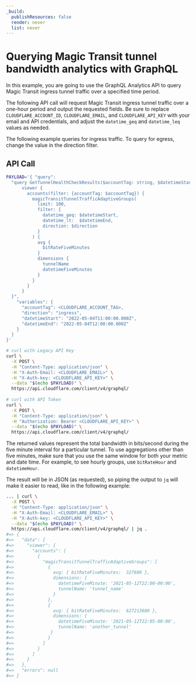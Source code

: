 ```yaml
---
_build:
  publishResources: false
  render: never
  list: never
---
```


# Querying Magic Transit tunnel bandwidth analytics with GraphQL

In this example, you are going to use the GraphQL Analytics API to query Magic Transit ingress tunnel traffic over a specified time period.

The following API call will request Magic Transit ingress tunnel traffic over a one-hour period and output the requested fields. Be sure to replace `CLOUDFLARE_ACCOUNT_ID`, `CLOUDFLARE_EMAIL`, and `CLOUDFLARE_API_KEY` with your email and API credentials, and adjust the `datetime_geq` and `datetime_leq` values as needed.

The following example queries for ingress traffic. To query for egress, change the value in the direction filter.

## API Call

```bash
PAYLOAD='{ "query":
  "query GetTunnelHealthCheckResults($accountTag: string, $datetimeStart: string, $datetimeEnd: string) {
      viewer {
        accounts(filter: {accountTag: $accountTag}) {
          magicTransitTunnelTrafficAdaptiveGroups(
            limit: 100,
            filter: {
              datetime_geq: $datetimeStart,
              datetime_lt:  $datetimeEnd,
              direction: $direction
            }
          ) {
            avg {
              bitRateFiveMinutes
            }
            dimensions {
              tunnelName
              datetimeFiveMinutes
            }
          }
        }
      }
  }",
    "variables": {
      "accountTag": <CLOUDFLARE_ACCOUNT_TAG>,
      "direction": "ingress",
      "datetimeStart": "2022-05-04T11:00:00.000Z",
      "datetimeEnd": "2022-05-04T12:00:00.000Z"
    }
  }
}' 

# curl with Legacy API Key
curl \
  -X POST \
  -H "Content-Type: application/json" \
  -H "X-Auth-Email: <CLOUDFLARE_EMAIL>" \
  -H "X-Auth-key: <CLOUDFLARE_API_KEY>" \
  --data "$(echo $PAYLOAD)" \
  https://api.cloudflare.com/client/v4/graphql/
 
# curl with API Token
curl \
  -X POST \
  -H "Content-Type: application/json" \
  -H "Authorization: Bearer <CLOUDFLARE_API_KEY>" \
  --data "$(echo $PAYLOAD)" \
  https://api.cloudflare.com/client/v4/graphql/
```

The returned values represent the total bandwidth in bits/second during the five minute interval for a particular tunnel. To use aggregations other than five minutes, make sure that you use the same window for both your metric and date time. For example, to see hourly groups, use `bitRateHour` and `datetimeHour`.

The result will be in JSON (as requested), so piping the output to `jq` will make it easier to read, like in the following example:

```bash
... | curl \
  -X POST \
  -H "Content-Type: application/json" \
  -H "X-Auth-Email: <CLOUDFLARE_EMAIL>" \
  -H "X-Auth-key: <CLOUDFLARE_API_KEY>" \
  --data "$(echo $PAYLOAD)" \
  https://api.cloudflare.com/client/v4/graphql/ | jq .
#=> {
#=>   "data": {
#=>     "viewer": {
#=>       "accounts": [
#=>         {
#=>           "magicTransitTunnelTrafficAdaptiveGroups": [
#=>             {
#=>               avg: { bitRateFiveMinutes:  327680 },
#=>               dimensions: {
#=>                 datetimeFiveMinute: '2021-05-12T22:00-00:00',
#=>                 tunnelName: 'tunnel_name'
#=>               }
#=>             },
#=>             {
#=>               avg: { bitRateFiveMinutes:  627213680 },
#=>               dimensions: {
#=>                 datetimeFiveMinute: '2021-05-12T22:05-00:00',
#=>                 tunnelName: 'another_tunnel'
#=>              }
#=>             }
#=>           ]
#=>         }
#=>       ]
#=>     }
#=>   },
#=>   "errors": null
#=> }
```